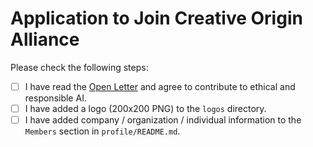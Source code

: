 # Application to Join Creative Origin Alliance

Please check the following steps:

- [ ] I have read the [Open Letter](./profile/README.md) and agree to contribute to ethical and responsible AI.
- [ ] I have added a logo (200x200 PNG) to the `logos` directory.
- [ ] I have added company / organization / individual information to the `Members` section in `profile/README.md`.